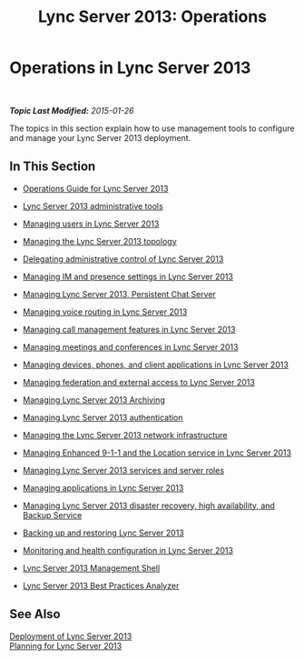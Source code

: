 ﻿---
title: 'Lync Server 2013: Operations'
TOCTitle: Operations
ms:assetid: 528db561-0efe-4e55-8547-9f3836993f2d
ms:mtpsurl: https://technet.microsoft.com/en-us/library/Gg398344(v=OCS.15)
ms:contentKeyID: 48184155
ms.date: 01/27/2015
mtps_version: v=OCS.15
---

<div data-xmlns="http://www.w3.org/1999/xhtml">

<div class="topic" data-xmlns="http://www.w3.org/1999/xhtml" data-msxsl="urn:schemas-microsoft-com:xslt" data-cs="http://msdn.microsoft.com/en-us/">

<div data-asp="http://msdn2.microsoft.com/asp">

# Operations in Lync Server 2013

</div>

<div id="mainSection">

<div id="mainBody">

<span> </span>

_**Topic Last Modified:** 2015-01-26_

The topics in this section explain how to use management tools to configure and manage your Lync Server 2013 deployment.

<div>

## In This Section

  - [Operations Guide for Lync Server 2013](lync-server-2013-operations-guide.md)

  - [Lync Server 2013 administrative tools](lync-server-2013-lync-server-administrative-tools.md)

  - [Managing users in Lync Server 2013](lync-server-2013-managing-users-in-lync-server.md)

  - [Managing the Lync Server 2013 topology](lync-server-2013-managing-the-lync-server-topology.md)

  - [Delegating administrative control of Lync Server 2013](lync-server-2013-delegating-administrative-control-of-lync-server.md)

  - [Managing IM and presence settings in Lync Server 2013](lync-server-2013-managing-im-and-presence-settings.md)

  - [Managing Lync Server 2013, Persistent Chat Server](managing-lync-server-2013-persistent-chat-server.md)

  - [Managing voice routing in Lync Server 2013](lync-server-2013-managing-voice-routing.md)

  - [Managing call management features in Lync Server 2013](lync-server-2013-managing-call-management-features.md)

  - [Managing meetings and conferences in Lync Server 2013](lync-server-2013-managing-meetings-and-conferences.md)

  - [Managing devices, phones, and client applications in Lync Server 2013](lync-server-2013-managing-devices-phones-and-client-applications.md)

  - [Managing federation and external access to Lync Server 2013](lync-server-2013-managing-federation-and-external-access-to-lync-server-2013.md)

  - [Managing Lync Server 2013 Archiving](lync-server-2013-managing-archiving.md)

  - [Managing Lync Server 2013 authentication](lync-server-2013-managing-lync-server-authentication.md)

  - [Managing the Lync Server 2013 network infrastructure](lync-server-2013-managing-the-lync-server-2013-network-infrastructure.md)

  - [Managing Enhanced 9-1-1 and the Location service in Lync Server 2013](lync-server-2013-managing-enhanced-9-1-1-and-the-location-service.md)

  - [Managing Lync Server 2013 services and server roles](lync-server-2013-managing-lync-server-services-and-server-roles.md)

  - [Managing applications in Lync Server 2013](lync-server-2013-managing-applications.md)

  - [Managing Lync Server 2013 disaster recovery, high availability, and Backup Service](lync-server-2013-managing-lync-server-disaster-recovery-high-availability-and-backup-service.md)

  - [Backing up and restoring Lync Server 2013](lync-server-2013-backing-up-and-restoring-lync-server.md)

  - [Monitoring and health configuration in Lync Server 2013](lync-server-2013-monitoring-and-health-configuration.md)

  - [Lync Server 2013 Management Shell](lync-server-2013-lync-server-management-shell.md)

  - [Lync Server 2013 Best Practices Analyzer](lync-server-2013-lync-server-best-practices-analyzer.md)

</div>

<div>

## See Also


[Deployment of Lync Server 2013](lync-server-2013-deployment.md)  
[Planning for Lync Server 2013](lync-server-2013-planning.md)  
  

</div>

</div>

<span> </span>

</div>

</div>

</div>

